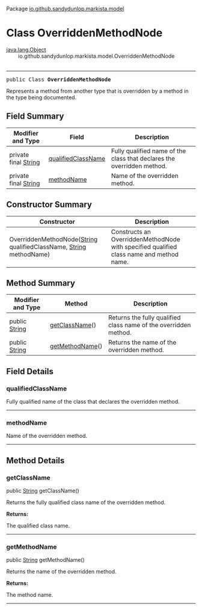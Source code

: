 Package [io.github.sandydunlop.markista.model](index.md)

# Class OverriddenMethodNode
[java.lang.Object](https://docs.oracle.com/en/java/javase/24/docs/api/java.base/java/lang/Object.html)<br/>
        io.github.sandydunlop.markista.model.OverriddenMethodNode<br/>
<br/>

----

<span style="font-family: monospace;">public Class __OverriddenMethodNode__</span>

Represents a method from another type that is overridden by a method in the type being documented.


## Field Summary

| Modifier and Type                                                                                          | Field                                     | Description                                                            |
|------------------------------------------------------------------------------------------------------------|-------------------------------------------|------------------------------------------------------------------------|
| private final [String](https://docs.oracle.com/en/java/javase/24/docs/api/java.base/java/lang/String.html) | [qualifiedClassName](#qualifiedclassname) | Fully qualified name of the class that declares the overridden method. |
| private final [String](https://docs.oracle.com/en/java/javase/24/docs/api/java.base/java/lang/String.html) | [methodName](#methodname)                 | Name of the overridden method.                                         |

## Constructor Summary

| Constructor                                                                                                                                                                                                                                    | Description                                                                             |
|------------------------------------------------------------------------------------------------------------------------------------------------------------------------------------------------------------------------------------------------|-----------------------------------------------------------------------------------------|
| OverriddenMethodNode([String](https://docs.oracle.com/en/java/javase/24/docs/api/java.base/java/lang/String.html) qualifiedClassName, [String](https://docs.oracle.com/en/java/javase/24/docs/api/java.base/java/lang/String.html) methodName) | Constructs an OverriddenMethodNode with specified qualified class name and method name. |

## Method Summary

| Modifier and Type                                                                                   | Method                            | Description                                                      |
|-----------------------------------------------------------------------------------------------------|-----------------------------------|------------------------------------------------------------------|
| public [String](https://docs.oracle.com/en/java/javase/24/docs/api/java.base/java/lang/String.html) | [getClassName](#getclassname)()   | Returns the fully qualified class name of the overridden method. |
| public [String](https://docs.oracle.com/en/java/javase/24/docs/api/java.base/java/lang/String.html) | [getMethodName](#getmethodname)() | Returns the name of the overridden method.                       |

## Field Details

### qualifiedClassName

Fully qualified name of the class that declares the overridden method.


---

### methodName

Name of the overridden method.


---


## Method Details

### getClassName

public [String](https://docs.oracle.com/en/java/javase/24/docs/api/java.base/java/lang/String.html) getClassName()

Returns the fully qualified class name of the overridden method.

**Returns:**

The qualified class name.


---

### getMethodName

public [String](https://docs.oracle.com/en/java/javase/24/docs/api/java.base/java/lang/String.html) getMethodName()

Returns the name of the overridden method.

**Returns:**

The method name.


---


